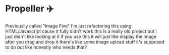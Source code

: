 # Propeller ✈️

Previouslly called "Image Five" I'm just refactoring this using HTML/Javascript
cause it fully didn't work this is a really old project but I just didn't like
looking at it if you use this it will just like display the image after you
drag and drop it there's like some image upload stuff it's supposed to do but
like honestly who needs that?
